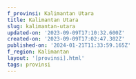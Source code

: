 ```yaml
---
f_provinsi: Kalimantan Utara
title: Kalimantan Utara
slug: kalimantan-utara
updated-on: '2023-09-09T17:10:32.600Z'
created-on: '2023-09-09T17:02:47.302Z'
published-on: '2024-01-21T11:33:59.165Z'
f_region: Kalimantan
layout: '[provinsi].html'
tags: provinsi
---
```



